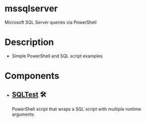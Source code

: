 # mssqlserver
Microsoft SQL Server queries via PowerShell

# Description

- Simple PowerShell and SQL script examples

# Components
- ## [SQLTest](https://github.com/DykemaBill/mssqlserver/blob/main/SQLTest.ps1) :hammer_and_wrench:
    PowerShell script that wraps a SQL script with multiple runtime arguments